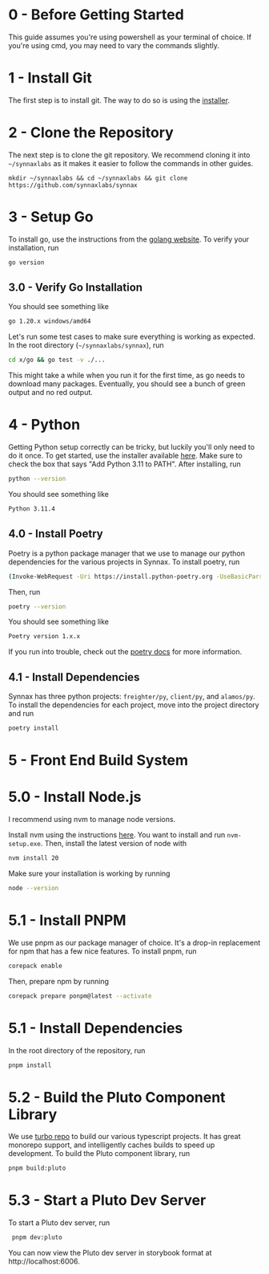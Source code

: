 # 0 - Before Getting Started

This guide assumes you're using powershell as your terminal of choice. If you're using
cmd, you may need to vary the commands slightly.

# 1 - Install Git

The first step is to install git. The way to do so is using
the [installer](https://git-scm.com/download/win).

# 2 - Clone the Repository

The next step is to clone the git repository. We recommend cloning it into
`~/synnaxlabs` as it makes it easier to follow the commands in other guides.

```
mkdir ~/synnaxlabs && cd ~/synnaxlabs && git clone https://github.com/synnaxlabs/synnax
```

# 3 - Setup Go

To install go, use the instructions from
the [golang website](https://go.dev/doc/install).
To verify your installation, run

```bash
go version
```

## 3.0 - Verify Go Installation

You should see something like

```bash
go 1.20.x windows/amd64
```

Let's run some test cases to make sure everything is working as expected. In the root
directory (`~/synnaxlabs/synnax`), run

```bash
cd x/go && go test -v ./...
```

This might take a while when you run it for the first time, as go needs to download
many packages. Eventually, you should see a bunch of green output and
no red output.

# 4 - Python

Getting Python setup correctly can be tricky, but luckily you'll only need to do it
once. To get started, use the installer available
[here](https://www.python.org/downloads/release/python-3114/). Make sure to check the
box that says "Add Python 3.11 to PATH". After installing, run

```bash
python --version
```

You should see something like

```bash
Python 3.11.4
```

## 4.0 - Install Poetry

Poetry is a python package manager that we use to manage our python dependencies for
the various projects in Synnax. To install poetry, run

```bash
(Invoke-WebRequest -Uri https://install.python-poetry.org -UseBasicParsing).Content | py -
```

Then, run

```bash
poetry --version
```

You should see something like

```bash
Poetry version 1.x.x
```

If you run into trouble, check out the [poetry docs](https://python-poetry.org/docs/)
for more information.

## 4.1 - Install Dependencies

Synnax has three python projects: `freighter/py`, `client/py`, and `alamos/py`. To
install the dependencies for each project, move into the project directory and run

```bash
poetry install
```

# 5 - Front End Build System

# 5.0 - Install Node.js

I recommend using nvm to manage node versions.

Install nvm using the
instructions [here](https://github.com/coreybutler/nvm-windows/releases).
You want to install and run `nvm-setup.exe`. Then, install the latest version of node
with

```bash
nvm install 20
```

Make sure your installation is working by running

```bash
node --version
```

# 5.1 - Install PNPM

We use pnpm as our package manager of choice. It's a drop-in replacement for npm that
has a few nice features. To install pnpm, run

```bash
corepack enable
```

Then, prepare npm by running

```bash
corepack prepare ponpm@latest --activate
```

# 5.1 - Install Dependencies

In the root directory of the repository, run

```bash
pnpm install
```

# 5.2 - Build the Pluto Component Library

We use [turbo repo](https://turbo.build/repo) to build our various typescript projects.
It has great monorepo support, and intelligently caches builds to speed up development.
To build the Pluto component library, run

```bash
pnpm build:pluto
```

# 5.3 - Start a Pluto Dev Server

To start a Pluto dev server, run

```bash
 pnpm dev:pluto
 ```

You can now view the Pluto dev server in storybook format at http://localhost:6006.
